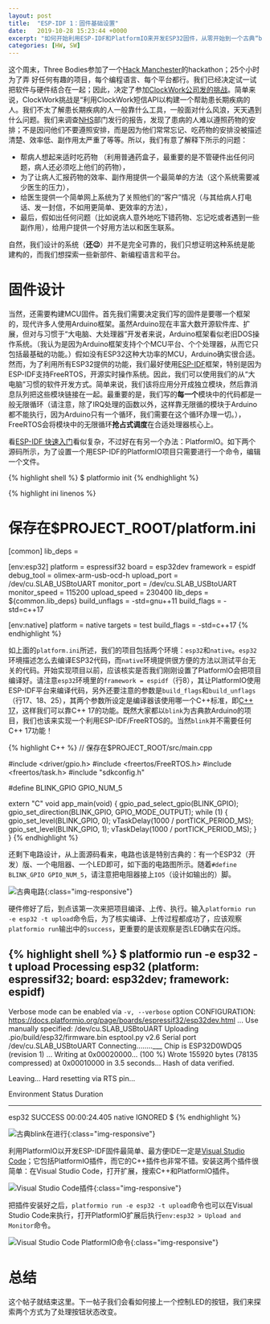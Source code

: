 ```yaml
---
layout: post
title:  "ESP-IDF 1：固件基础设置"
date:   2019-10-28 15:23:44 +0000
excerpt: "如何开始利用ESP-IDF和PlatformIO来开发ESP32固件，从零开始到一个古典“blink”项目"
categories: [HW, SW]
---
```

这个周末，Three Bodies参加了一个[Hack Manchester](https://www.hac100.com/event/HM2019/)的hackathon；25个小时为了弄
好任何有趣的项目，每个编程语言、每个平台都行。我们已经决定试一试把软件与硬件结合在一起；因此，决定了参加[ClockWork公司发的挑战](https://www.clockworksms.com/blog/hack-manchester-2019/)。简单来说，ClockWork挑战是“利用ClockWork短信API以构建一个帮助患长期疾病的人。我们不太了解患长期疾病的人一般靠什么工具，一般面对什么风浪，天天遇到什么问题。我们来调查[NHS](https://www.england.nhs.uk/)部门发行的报告，发现了患病的人难以遵照药物的安排；不是因问他们不要遵照安排，而是因为他们常常忘记、吃药物的安排没被描述清楚、效率低、副作用太严重了等等。所以，我们有意了解释下所示的问题：

* 帮病人想起来适时吃药物 （利用普通药盒子，最重要的是不管硬件出任何问题，病人还必须吃上他们的药物），
* 为了让病人汇报药物的效率、副作用提供一个最简单的方法（这个系统需要减少医生的压力），
* 给医生提供一个简单网上系统为了关照他们的“客户”情况（与其给病人打电话、发一封信，不如用更简单、更效率的方法），
* 最后，假如出任何问题（比如说病人意外地吃下错药物、忘记吃或者遇到一些副作用），给用户提供一个好用方法以和医生联系。

自然，我们设计的系统（**还😉**）并不是完全可靠的，我们只想证明这种系统是能建构的，而我们想探索一些新部件、新编程语言和平台。

# 固件设计
当然，还需要构建MCU固件。首先我们需要决定我们写的固件是要哪一个框架的，现代许多人使用Arduino框架。虽然Arduino现在丰富大数开源软件库、扩展，但对与习惯于“大电脑、大处理器”开发者来说，Arduino框架看似老旧DOS操作系统。（我认为是因为Arduino框架支持个个MCU平台、个个处理器，从而它只包括最基础的功能。）假如没有ESP32这种大功率的MCU，Arduino确实很合适。然而，为了利用所有ESP32提供的功能，我们最好使用[ESP-IDF](https://docs.espressif.com/projects/esp-idf/zh_CN/latest/index.html)框架，特别是因为ESP-IDF支持FreeRTOS，开源实时操作系统。因此，我们可以使用我们的从“大电脑”习惯的软件开发方式。简单来说，我们该将应用分开成独立模块，然后靠消息队列把这些模块链接在一起。最重要的是，我们写的**每一个**模块中的代码都是一般无限循环（请注意，除了IRQ处理的函数以外，这样靠无限循的模块于Arduino都不能执行，因为Arduino只有一个循环，我们需要在这个循环办理一切。），FreeRTOS会将模块中的无限循环**抢占式调度**在合适处理器核心上。

看[ESP-IDF 快速入门](https://docs.espressif.com/projects/esp-idf/zh_CN/latest/get-started/index.html)看似复杂，不过好在有另一个办法：PlatformIO。如下两个源码所示，为了设置一个用ESP-IDF的PlatformIO项目只需要进行一个命令，编辑一个文件。

{% highlight shell %}
$ platformio init
{% endhighlight %}

{% highlight ini linenos %}
# 保存在$PROJECT_ROOT/platform.ini
[common]
lib_deps =
    
[env:esp32]
platform = espressif32
board = esp32dev
framework = espidf
debug_tool = olimex-arm-usb-ocd-h
upload_port = /dev/cu.SLAB_USBtoUART
monitor_port = /dev/cu.SLAB_USBtoUART
monitor_speed = 115200
upload_speed = 230400
lib_deps =
    ${common.lib_deps}
build_unflags = -std=gnu++11
build_flags =
    -std=c++17

[env:native]
platform = native
targets = test
build_flags =
    -std=c++17
{% endhighlight %}

如上面的`platform.ini`所述，我们的项目包括两个环境：`esp32`和`native`。`esp32`环境描述怎么去编译ESP32代码，而`native`环境提供很方便的方法以测试平台无关的代码。开始实现项目以前，应该核实是否我们刚刚设置了PlatformIO会把项目编译好。请注意`esp32`环境里的`framework = espidf`（行8），其让PlatformIO使用ESP-IDF平台来编译代码，另外还要注意的参数是`build_flags`和`build_unflags`（行17、18、25），其两个参数所设定是编译器该使用哪一个C++标准，即[C++ 17](https://zh.cppreference.com/w/cpp/compiler_support#cpp17)，这样我们可以靠C++ 17的功能。既然大家都以`blink`为古典款Arduino的项目，我们也该来实现一个利用ESP-IDF/FreeRTOS的。当然`blink`并不需要任何C++ 17功能！

{% highlight C++ %}
// 保存在$PROJECT_ROOT/src/main.cpp

#include <driver/gpio.h>
#include <freertos/FreeRTOS.h>
#include <freertos/task.h>
#include "sdkconfig.h"

#define BLINK_GPIO GPIO_NUM_5

extern "C" void app_main(void) {
  gpio_pad_select_gpio(BLINK_GPIO);
  gpio_set_direction(BLINK_GPIO, GPIO_MODE_OUTPUT);
  while (1) {
    gpio_set_level(BLINK_GPIO, 0);
    vTaskDelay(1000 / portTICK_PERIOD_MS);
    gpio_set_level(BLINK_GPIO, 1);
    vTaskDelay(1000 / portTICK_PERIOD_MS);
  }
}
{% endhighlight %}

还剩下电路设计，从上面源码看来，电路也该是特别古典的：有一个ESP32（开发）版、一个电阻器、一个LED即可，如下面的电路图所示。随着`#define BLINK_GPIO GPIO_NUM_5`，请注意把电阻器接上`IO5`（设计如输出的）脚。

![古典电路](/assets/2019-10-28-esp-idf-1/blink-sch.png){:class="img-responsive"}

硬件修好了后，到点该第一次来把项目编译、上传、执行。输入`platformio run -e esp32 -t upload`命令后，为了核实编译、上传过程都成功了，应该观察`platformio run`输出中的`success`，更重要的是该观察是否LED确实在闪烁。

{% highlight shell %}
$ platformio run -e esp32 -t upload
Processing esp32 (platform: espressif32; board: esp32dev; framework: espidf)
-----------------------------------------------------------------------------
Verbose mode can be enabled via `-v, --verbose` option
CONFIGURATION: https://docs.platformio.org/page/boards/espressif32/esp32dev.html
...
Use manually specified: /dev/cu.SLAB_USBtoUART
Uploading .pio/build/esp32/firmware.bin
esptool.py v2.6
Serial port /dev/cu.SLAB_USBtoUART
Connecting........___
Chip is ESP32D0WDQ5 (revision 1)
...
Writing at 0x00020000... (100 %)
Wrote 155920 bytes (78135 compressed) at 0x00010000 in 3.5 seconds...
Hash of data verified.

Leaving...
Hard resetting via RTS pin...

Environment    Status    Duration
-------------  --------  ------------
esp32          SUCCESS   00:00:24.405
native         IGNORED
$
{% endhighlight %}

![古典blink在进行](/assets/2019-10-28-esp-idf-1/blink-hw.jpeg){:class="img-responsive"}

利用PlatformIO以开发ESP-IDF固件最简单、最方便IDE一定是[Visual Studio Code](https://code.visualstudio.com/)；它包括PlatformIO插件，而它的C++插件也非常不错。安装这两个插件很简单：在Visual Studio Code，打开扩展，搜索C++和PlatformIO插件。

![Visual Studio Code插件](/assets/2019-10-28-esp-idf-1/vscode0.png){:class="img-responsive"}

把插件安装好之后，`platformio run -e esp32 -t upload`命令也可以在Visual Studio Code来执行，打开PlatformIO扩展后执行`env:esp32 > Upload and Monitor`命令。

![Visual Studio Code PlatformIO命令](/assets/2019-10-28-esp-idf-1/vscode1.png){:class="img-responsive"}

# 总结
这个帖子就结束这里。下一帖子我们会看如何接上一个控制LED的按钮，我们来探索两个方式为了处理按钮状态改变。
